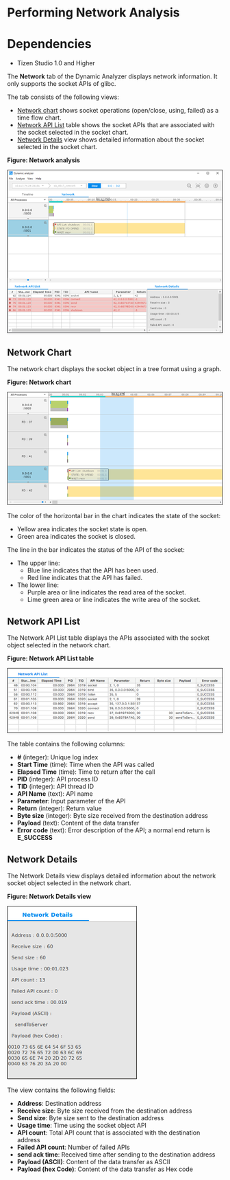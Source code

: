 # Performing Network Analysis
# Dependencies

- Tizen Studio 1.0 and Higher

The **Network** tab of the Dynamic Analyzer displays network information. It only supports the socket APIs of glibc.

The tab consists of the following views:

- [Network chart](#chart) shows socket operations (open/close, using, failed) as a time flow chart.
- [Network API List](#api_list) table shows the socket APIs that are associated with the socket selected in the socket chart.
- [Network Details](#details) view shows detailed information about the socket selected in the socket chart.

**Figure: Network analysis**

![Network analysis](./media/da_network_analysis.png)

## Network Chart

The network chart displays the socket object in a tree format using a graph.

**Figure: Network chart**

![Network chart](./media/da_network_chart.png)

The color of the horizontal bar in the chart indicates the state of the socket:

- Yellow area indicates the socket state is open.
- Green area indicates the socket is closed.

The line in the bar indicates the status of the API of the socket:

- The upper line:
  - Blue line indicates that the API has been used.
  - Red line indicates that the API has failed.
- The lower line:
  - Purple area or line indicates the read area of the socket.
  - Lime green area or line indicates the write area of the socket.

## Network API List

The Network API List table displays the APIs associated with the socket object selected in the network chart.

**Figure: Network API List table**

![Network API List table](./media/da_network_apilist.png)

The table contains the following columns:

- **#** (integer): Unique log index
- **Start Time** (time): Time when the API was called
- **Elapsed Time** (time): Time to return after the call
- **PID** (integer): API process ID
- **TID** (integer): API thread ID
- **API Name** (text): API name
- **Parameter**: Input parameter of the API
- **Return** (integer): Return value
- **Byte size** (integer): Byte size received from the destination address
- **Payload** (text): Content of the data transfer
- **Error code** (text): Error description of the API; a normal end return is **E_SUCCESS**

## Network Details

The Network Details view displays detailed information about the network socket object selected in the network chart.

**Figure: Network Details view**

![Network Details view](./media/da_network_details.png)

The view contains the following fields:

- **Address**: Destination address
- **Receive size**: Byte size received from the destination address
- **Send size**: Byte size sent to the destination address
- **Usage time**: Time using the socket object API
- **API count**: Total API count that is associated with the destination address
- **Failed API count**: Number of failed APIs
- **send ack time**: Received time after sending to the destination address
- **Payload (ASCII)**: Content of the data transfer as ASCII
- **Payload (hex Code)**: Content of the data transfer as Hex code